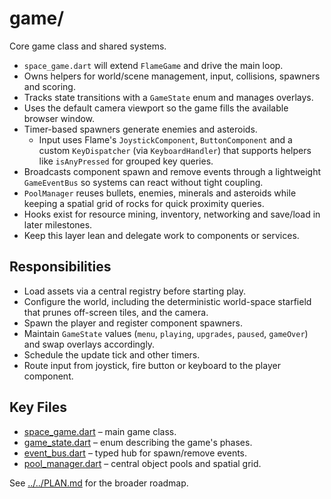 # game/

Core game class and shared systems.

- `space_game.dart` will extend `FlameGame` and drive the main loop.
- Owns helpers for world/scene management, input, collisions, spawners and
  scoring.
- Tracks state transitions with a `GameState` enum and manages overlays.
- Uses the default camera viewport so the game fills the available
  browser window.
- Timer-based spawners generate enemies and asteroids.
  - Input uses Flame's `JoystickComponent`, `ButtonComponent` and a
    custom `KeyDispatcher` (via `KeyboardHandler`) that supports helpers like
    `isAnyPressed` for grouped key queries.
- Broadcasts component spawn and remove events through a lightweight
  `GameEventBus` so systems can react without tight coupling.
- `PoolManager` reuses bullets, enemies, minerals and asteroids while keeping
  a spatial grid of rocks for quick proximity queries.
- Hooks exist for resource mining, inventory, networking and save/load in later
  milestones.
- Keep this layer lean and delegate work to components or services.

## Responsibilities

- Load assets via a central registry before starting play.
- Configure the world, including the deterministic world-space starfield that
  prunes off-screen tiles, and the camera.
- Spawn the player and register component spawners.
- Maintain `GameState` values (`menu`, `playing`, `upgrades`, `paused`,
  `gameOver`) and swap overlays accordingly.
- Schedule the update tick and other timers.
- Route input from joystick, fire button or keyboard to the player component.

## Key Files

- [space_game.dart](space_game.md) – main game class.
- [game_state.dart](game_state.md) – enum describing the game's phases.
- [event_bus.dart](event_bus.md) – typed hub for spawn/remove events.
- [pool_manager.dart](pool_manager.md) – central object pools and spatial grid.

See [../../PLAN.md](../../PLAN.md) for the broader roadmap.
